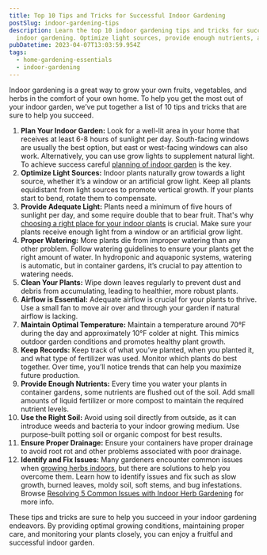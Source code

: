 ```yaml
---
title: Top 10 Tips and Tricks for Successful Indoor Gardening
postSlug: indoor-gardening-tips
description: Learn the top 10 indoor gardening tips and tricks for successful
  indoor gardening. Optimize light sources, provide enough nutrients, and more!
pubDatetime: 2023-04-07T13:03:59.954Z
tags:
  - home-gardening-essentials
  - indoor-gardening
---
```

Indoor gardening is a great way to grow your own fruits, vegetables, and herbs in the comfort of your own home. To help you get the most out of your indoor garden, we’ve put together a list of 10 tips and tricks that are sure to help you succeed.

1. **Plan Your Indoor Garden:** Look for a well-lit area in your home that receives at least 6-8 hours of sunlight per day. South-facing windows are usually the best option, but east or west-facing windows can also work. Alternatively, you can use grow lights to supplement natural light. To achieve success careful [planning of indoor garden](https://urbangardener.wiki/posts/planning-indoor-garden/) is the key.
2. **Optimize Light Sources:** Indoor plants naturally grow towards a light source, whether it’s a window or an artificial grow light. Keep all plants equidistant from light sources to promote vertical growth. If your plants start to bend, rotate them to compensate.
3. **Provide Adequate Light:** Plants need a minimum of five hours of sunlight per day, and some require double that to bear fruit. That's why [choosing a right place for your indoor plants](https://urbangardener.wiki/posts/where-to-grow-indoor-herbs--edibles) is crucial. Make sure your plants receive enough light from a window or an artificial grow light.[](https://urbangardener.wiki/posts/where-to-grow-indoor-herbs--edibles/)
4. **Proper Watering:** More plants die from improper watering than any other problem. Follow watering guidelines to ensure your plants get the right amount of water. In hydroponic and aquaponic systems, watering is automatic, but in container gardens, it’s crucial to pay attention to watering needs.
5. **Clean Your Plants:** Wipe down leaves regularly to prevent dust and debris from accumulating, leading to healthier, more robust plants.
6. **Airflow is Essential:** Adequate airflow is crucial for your plants to thrive. Use a small fan to move air over and through your garden if natural airflow is lacking.
7. **Maintain Optimal Temperature:** Maintain a temperature around 70°F during the day and approximately 10°F colder at night. This mimics outdoor garden conditions and promotes healthy plant growth.
8. **Keep Records:** Keep track of what you’ve planted, when you planted it, and what type of fertilizer was used. Monitor which plants do best together. Over time, you’ll notice trends that can help you maximize future production.
9. **Provide Enough Nutrients:** Every time you water your plants in container gardens, some nutrients are flushed out of the soil. Add small amounts of liquid fertilizer or more compost to maintain the required nutrient levels.
10. **Use the Right Soil:** Avoid using soil directly from outside, as it can introduce weeds and bacteria to your indoor growing medium. Use purpose-built potting soil or organic compost for best results.
11. **Ensure Proper Drainage:** Ensure your containers have proper drainage to avoid root rot and other problems associated with poor drainage.
12. **Identify and Fix Issues:** Many gardeners encounter common issues when [growing herbs indoors](https://urbangardener.wiki/posts/how-to-grow-herbs-indoors/), but there are solutions to help you overcome them. Learn how to identify issues and fix such as slow growth, burned leaves, moldy soil, soft stems, and bug infestations. Browse [Resolving 5 Common Issues with Indoor Herb Gardening](https://urbangardener.wiki/posts/resolving-herb-garden-issues/) for more info.

These tips and tricks are sure to help you succeed in your indoor gardening endeavors. By providing optimal growing conditions, maintaining proper care, and monitoring your plants closely, you can enjoy a fruitful and successful indoor garden.